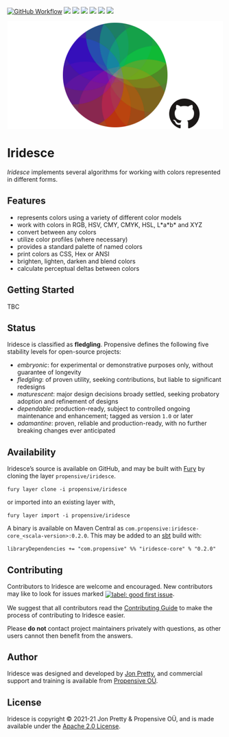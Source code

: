 [<img alt="GitHub Workflow" src="https://img.shields.io/github/workflow/status/propensive/iridesce/Build/main?style=for-the-badge" height="24">](https://github.com/propensive/iridesce/actions)
[<img src="https://img.shields.io/badge/gitter-discuss-f00762?style=for-the-badge" height="24">](https://gitter.im/propensive/iridesce)
[<img src="https://img.shields.io/discord/633198088311537684?color=8899f7&label=DISCORD&style=for-the-badge" height="24">](https://discord.gg/CHCPjERybv)
[<img src="https://img.shields.io/matrix/propensive.iridesce:matrix.org?label=MATRIX&color=0dbd8b&style=for-the-badge" height="24">](https://app.element.io/#/room/#propensive.iridesce:matrix.org)
[<img src="https://img.shields.io/twitter/follow/propensive?color=%2300acee&label=TWITTER&style=for-the-badge" height="24">](https://twitter.com/propensive)
[<img src="https://img.shields.io/maven-central/v/com.propensive/iridesce-core_2.12?color=2465cd&style=for-the-badge" height="24">](https://search.maven.org/artifact/com.propensive/iridesce-core_2.12)
[<img src="https://vent.dev/badge/propensive/iridesce" height="24">](https://vent.dev/)

<img src="/doc/images/github.png" valign="middle">

# Iridesce

_Iridesce_ implements several algorithms for working with colors represented in different forms.

## Features

- represents colors using a variety of different color models
- work with colors in RGB, HSV, CMY, CMYK, HSL, L\*a\*b\* and XYZ
- convert between any colors
- utilize color profiles (where necessary)
- provides a standard palette of named colors
- print colors as CSS, Hex or ANSI
- brighten, lighten, darken and blend colors
- calculate perceptual deltas between colors


## Getting Started

TBC


## Status

Iridesce is classified as __fledgling__. Propensive defines the following five stability levels for open-source projects:

- _embryonic_: for experimental or demonstrative purposes only, without guarantee of longevity
- _fledgling_: of proven utility, seeking contributions, but liable to significant redesigns
- _maturescent_: major design decisions broady settled, seeking probatory adoption and refinement of designs
- _dependable_: production-ready, subject to controlled ongoing maintenance and enhancement; tagged as version `1.0` or later
- _adamantine_: proven, reliable and production-ready, with no further breaking changes ever anticipated

## Availability

Iridesce&rsquo;s source is available on GitHub, and may be built with [Fury](https://github.com/propensive/fury) by
cloning the layer `propensive/iridesce`.
```
fury layer clone -i propensive/iridesce
```
or imported into an existing layer with,
```
fury layer import -i propensive/iridesce
```
A binary is available on Maven Central as `com.propensive:iridesce-core_<scala-version>:0.2.0`. This may be added
to an [sbt](https://www.scala-sbt.org/) build with:
```
libraryDependencies += "com.propensive" %% "iridesce-core" % "0.2.0"
```

## Contributing

Contributors to Iridesce are welcome and encouraged. New contributors may like to look for issues marked
<a href="https://github.com/propensive/iridesce/labels/good%20first%20issue"><img alt="label: good first issue"
src="https://img.shields.io/badge/-good%20first%20issue-67b6d0.svg" valign="middle"></a>.

We suggest that all contributors read the [Contributing Guide](/contributing.md) to make the process of
contributing to Iridesce easier.

Please __do not__ contact project maintainers privately with questions, as other users cannot then benefit from
the answers.

## Author

Iridesce was designed and developed by [Jon Pretty](https://twitter.com/propensive), and commercial support and
training is available from [Propensive O&Uuml;](https://propensive.com/).



## License

Iridesce is copyright &copy; 2021-21 Jon Pretty & Propensive O&Uuml;, and is made available under the
[Apache 2.0 License](/license.md).
